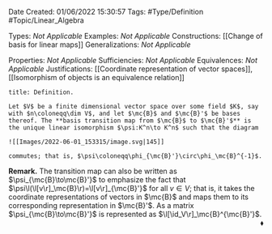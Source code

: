 <div class="topSpace"></div>

Date Created: 01/06/2022 15:30:57
Tags: #Type/Definition #Topic/Linear_Algebra

Types: _Not Applicable_
Examples: _Not Applicable_
Constructions: [[Change of basis for linear maps]]
Generalizations: _Not Applicable_

Properties: _Not Applicable_
Sufficiencies: _Not Applicable_
Equivalences: _Not Applicable_
Justifications: [[Coordinate representation of vector spaces]], [[Isomorphism of objects is an equivalence relation]]

``` ad-Definition
title: Definition.

Let $V$ be a finite dimensional vector space over some field $K$, say with $n\coloneqq\dim V$, and let $\mc{B}$ and $\mc{B}'$ be bases thereof. The **basis transition map from $\mc{B}$ to $\mc{B}'$** is the unique linear isomorphism $\psi:K^n\to K^n$ such that the diagram

![[Images/2022-06-01_153315/image.svg|145]]

commutes; that is, $\psi\coloneqq\phi_{\mc{B}'}\circ\phi_\mc{B}^{-1}$.

```

<b>Remark.</b> The transition map can also be written as $\psi_{\mc{B}\to\mc{B}'}$ to emphasize the fact that $\psi\l(\l[v\r]_\mc{B}\r)=\l[v\r]_{\mc{B}'}$ for all $v\in V$; that is, it takes the coordinate representations of vectors in $\mc{B}$ and maps them to its corresponding representation in $\mc{B}'$. As a matrix $\psi_{\mc{B}\to\mc{B}'}$ is represented as $\l[\id_V\r]_\mc{B}^{\mc{B}'}$.<span style="float:right;">$\blacklozenge$</span>
